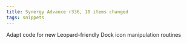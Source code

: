 ```yaml
---
title: Synergy Advance r336, 10 items changed
tags: snippets
---
```


Adapt code for new Leopard-friendly Dock icon manipulation routines
